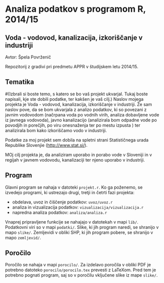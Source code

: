 # Analiza podatkov s programom R, 2014/15

## Voda - vodovod, kanalizacija, izkoriščanje v industriji

Avtor: Špela Povrženič

Repozitorij z gradivi pri predmetu APPR v študijskem letu 2014/15.

## Tematika

#(Izbrali si boste temo, s katero se bo vaš projekt ukvarjal. Tukaj boste napisali, kje ste dobili podatke, ter kakšen je vaš cilj.)
Naslov mojega projekta je Voda - vodovod, kanalizacija, izkoriščanje v industriji. Že sam naslov pove, da se bom ukvarjala z analizo podatkov, ki so povezani z javnim vodovodom (načrpana voda po vodnih virih, analiza dobavljene vode iz javnega vodovoda), javno kanalizacijo (analizirala bom odpadne vode po povodjih in porečjih, po viru onesnaženja ter po mestu izpusta ) ter analizirala bom kako izkoriščamo vodo v industriji.

Podatke za moj projekt sem dobila na spletni strani Statističnega urada Republike Slovenjie (http://www.stat.si/).

MOj cilj projekta je, da analiziram uporabo in porabo vode v Sloveniji in v regijah v  javnem vodovodu, kanalizaciji ter njeno uporabo v industriji.

## Program

Glavni program se nahaja v datoteki `projekt.r`. Ko ga poženemo, se izvedejo
programi, ki ustrezajo drugi, tretji in četrti fazi projekta:

* obdelava, uvoz in čiščenje podatkov: `uvoz/uvoz.r`
* analiza in vizualizacija podatkov: `vizualizacija/vizualizacija.r`
* napredna analiza podatkov: `analiza/analiza.r`

Vnaprej pripravljene funkcije se nahajajo v datotekah v mapi `lib/`. Podatkovni
viri so v mapi `podatki/`. Slike, ki jih program naredi, se shranijo v mapo
`slike/`. Zemljevidi v obliki SHP, ki jih program pobere, se shranijo v mapo
`zemljevid/`.

## Poročilo

Poročilo se nahaja v mapi `porocilo/`. Za izdelavo poročila v obliki PDF je
potrebno datoteko `porocilo/porocilo.tex` prevesti z LaTeXom. Pred tem je
potrebno pognati program, saj so v poročilu vključene slike iz mape `slike/`.
